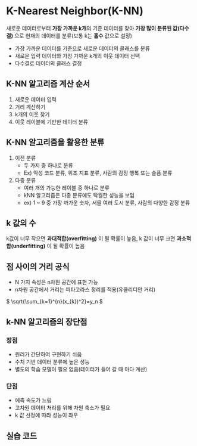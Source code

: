 # K-Nearest Neighbor(K-NN)

새로운 데이터로부터 **가장 가까운 k개**의 기준 데이터를 찾아 **가장 많이 분류된 값(다수결)** 으로 현재의 데이터를 분류(보통 k는 **홀수** 값으로 설정)

- 가장 가까운 데이터를 기준으로 새로운 데이터의 클래스를 분류
- 새로운 입력 데이터와 가장 가까운 k개의 이웃 데이터 선택
- 다수결로 데이터의 클래스 결정



## K-NN 알고리즘 계산 순서

1. 새로운 데이터 입력
2. 거리 계산하기
3. k개의 이웃 찾기
4. 이웃 레이블에 기반한 데이터 분류



## K-NN 알고리즘을 활용한 분류

1. 이진 분류 
   - 두 가지 중 하나로 분류
   - Ex) 악성 코드 분류, 위조 지표 분류, 사람의 감정 행복 또는 슬픔 분류
2. 다중 분류 
   - 여러 개의 가능한 레이블 중 하나로 분류
   - kNN 알고리즘은 다중 분류에도 탁월한 성능을 보임
   - ex) 1 ~ 9 중 가장 까가운 숫자, 서울 여러 도시 분류, 사람의 다양한 감정 분류



## k 값의 수

k값이 너무 작으면 **과대적합(overfitting)** 이 될 확률이 높음, k 값이 너무 크면 **과소적합(underfitting)** 이 될 확률이 높음



## 점 사이의 거리 공식

- N 가지 속성은 n차원 공간에 표현 가능
- n차원 공간에서 거리는 피타고라스 정리를 적용(유클리디안 거리)

$ \sqrt{\sum_{k=1}^{n}(x_{k})^2}=y_n $



## k-NN 알고리즘의 장단점

### 장점

- 원리가 간단하여 구현하기 쉬움
- 수치 기반 데이터 분류에 높은 성능
- 별도의 학습 모델이 필요 없음(데이터가 들어 갈 때 마다 계산)

### 단점

- 에측 속도가 느림
- 고차원 데이터 처리를 위해 차원 축소가 필요
- k 값 선정에 따라 성능이 좌우



## 실습 코드



